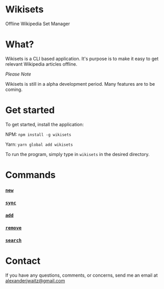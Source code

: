 # Wikisets
Offline Wikipedia Set Manager

# What?
Wikisets is a CLI based application. It's purpose is to make it easy to get relevant Wikipedia articles offline.

*Please Note*

Wikisets is still in a alpha development period. Many features are to be coming.

# Get started
To get started, install the application:

NPM: `npm install -g wikisets`

Yarn: `yarn global add wikisets`

To run the program, simply type in `wikisets` in the desired directory.

# Commands
### [`new`](commands/new.md)
### [`sync`](commands/sync.md)
### [`add`](commands/add.md)
### [`remove`](commands/remove.md)
### [`search`](commands/search.md)

# Contact
If you have any questions, comments, or concerns, send me an email at [alexanderjwaitz@gmail.com](mailto:alexanderjwaitz@gmail.com)